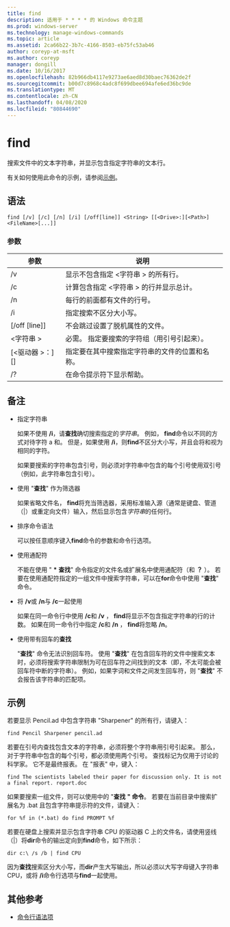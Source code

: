 ```yaml
---
title: find
description: 适用于 * * * * 的 Windows 命令主题
ms.prod: windows-server
ms.technology: manage-windows-commands
ms.topic: article
ms.assetid: 2ca66b22-3b7c-4166-8503-eb75fc53ab46
author: coreyp-at-msft
ms.author: coreyp
manager: dongill
ms.date: 10/16/2017
ms.openlocfilehash: 82b966db4117e9273ae6aed8d30baec76362de2f
ms.sourcegitcommit: b00d7c8968c4adc8f699dbee694afe6ed36bc9de
ms.translationtype: MT
ms.contentlocale: zh-CN
ms.lasthandoff: 04/08/2020
ms.locfileid: "80844690"
---
```

# <a name="find"></a>find



搜索文件中的文本字符串，并显示包含指定字符串的文本行。

有关如何使用此命令的示例，请参阅[示例](#BKMK_examples)。

## <a name="syntax"></a>语法

```
find [/v] [/c] [/n] [/i] [/off[line]] <String> [[<Drive>:][<Path>]<FileName>[...]]
```

### <a name="parameters"></a>参数

|           参数           |                                              说明                                               |
|-------------------------------|--------------------------------------------------------------------------------------------------------|
|              /v               |                    显示不包含指定 \<字符串 > 的所有行。                     |
|              /c               |              计算包含指定 \<字符串 > 的行并显示总计。              |
|              /n               |                            每行的前面都有文件的行号。                             |
|              /i               |                            指定搜索不区分大小写。                            |
|         [/off [line]]          |                        不会跳过设置了脱机属性的文件。                        |
|          \<字符串 >          | 必需。 指定要搜索的字符组（用引号引起来）。 |
| [\<驱动器 >：][<Path>]<FileName> |        指定要在其中搜索指定字符串的文件的位置和名称。        |
|              /?               |                                  在命令提示符下显示帮助。                                  |

## <a name="remarks"></a>备注

-   指定字符串

    如果不使用 **/i**，请**查找**确切搜索指定的*字符串*。 例如， **find**命令以不同的方式对待字符 a 和。 但是，如果使用 **/i**，则**find**不区分大小写，并且会将和视为相同的字符。

    如果要搜索的字符串包含引号，则必须对字符串中包含的每个引号使用双引号（例如，此字符串包含引号）。
-   使用 "**查找**" 作为筛选器

    如果省略文件名， **find**将充当筛选器，采用标准输入源（通常是键盘、管道（|）或重定向文件）输入，然后显示包含*字符串*的任何行。
-   排序命令语法

    可以按任意顺序键入**find**命令的参数和命令行选项。
-   使用通配符

    不能在使用 " **&#42;** **查找**" 命令指定的文件名或扩展名中使用通配符（和 **？** ）。 若要在使用通配符指定的一组文件中搜索字符串，可以在**for**命令中使用 "**查找**" 命令。
-   将 **/v**或 **/n**与 **/c**一起使用

    如果在同一命令行中使用 **/c**和 **/v** ， **find**将显示不包含指定字符串的行的计数。 如果在同一命令行中指定 **/c**和 **/n** ， **find**将忽略 **/n**。
-   使用带有回车的**查找**

    "**查找**" 命令无法识别回车符。 使用 "**查找**" 在包含回车符的文件中搜索文本时，必须将搜索字符串限制为可在回车符之间找到的文本（即，不太可能会被回车符中断的字符串）。 例如，如果字词和文件之间发生回车符，则 "**查找**" 不会报告该字符串的匹配项。

## <a name="examples"></a><a name=BKMK_examples></a>示例

若要显示 Pencil.ad 中包含字符串 "Sharpener" 的所有行，请键入：
```
find Pencil Sharpener pencil.ad
```
若要在引号内查找包含文本的字符串，必须将整个字符串用引号引起来。 那么，对于字符串中包含的每个引号，都必须使用两个引号。 查找标记为仅用于讨论的科学家。 它不是最终报表。 在 "报表" 中，键入：
```
find The scientists labeled their paper for discussion only. It is not a final report. report.doc
```
如果要搜索一组文件，则可以使用中的 "**查找** **" 命令**。 若要在当前目录中搜索扩展名为 .bat 且包含字符串提示符的文件，请键入：
```
for %f in (*.bat) do find PROMPT %f 
```
若要在硬盘上搜索并显示包含字符串 CPU 的驱动器 C 上的文件名，请使用竖线（|）将**dir**命令的输出定向到**find**命令，如下所示：
```
dir c:\ /s /b | find CPU 
```
因为**查找**搜索区分大小写，而**dir**产生大写输出，所以必须以大写字母键入字符串 CPU，或将 **/i**命令行选项与**find**一起使用。

## <a name="additional-references"></a>其他参考

- [命令行语法项](command-line-syntax-key.md)